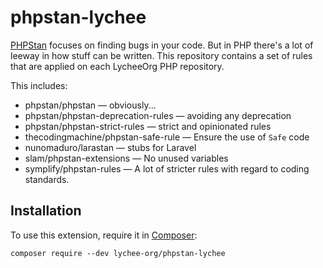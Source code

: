 # phpstan-lychee

[PHPStan](https://phpstan.org/) focuses on finding bugs in your code. But in PHP there's a lot of leeway in how stuff can be written.
This repository contains a set of rules that are applied on each LycheeOrg PHP repository.

This includes:

- phpstan/phpstan &mdash; obviously...
- phpstan/phpstan-deprecation-rules &mdash; avoiding any deprecation
- phpstan/phpstan-strict-rules &mdash; strict and opinionated rules
- thecodingmachine/phpstan-safe-rule &mdash; Ensure the use of `Safe` code
- nunomaduro/larastan &mdash; stubs for Laravel
- slam/phpstan-extensions &mdash; No unused variables
- symplify/phpstan-rules &mdash; A lot of stricter rules with regard to coding standards.

## Installation

To use this extension, require it in [Composer](https://getcomposer.org/):

```
composer require --dev lychee-org/phpstan-lychee
```
